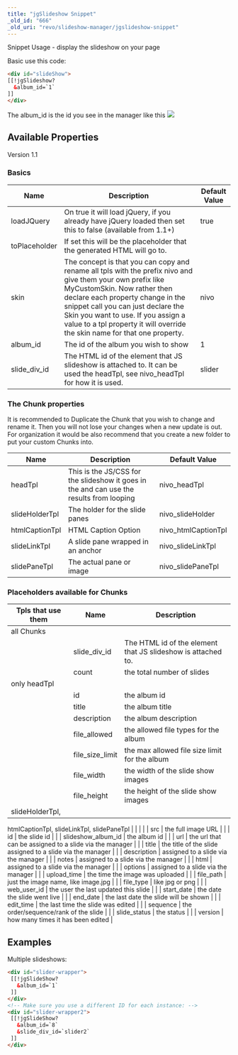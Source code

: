 ```yaml
---
title: "jgSlideshow Snippet"
_old_id: "666"
_old_uri: "revo/slideshow-manager/jgslideshow-snippet"
---
```


Snippet Usage - display the slideshow on your page

Basic use this code:

``` html
<div id="slideShow">
[[!jgSlideshow?
  &album_id=`1`
]]
</div>
```

The album\_id is the id you see in the manager like this 
![](/download/attachments/37683278/album_id.png?version=1&modificationDate=1325708634000)

## Available Properties

Version 1.1

### Basics

| Name           | Description                                                                                                                                                                                                                                                                                                                              | Default Value |
| -------------- | ---------------------------------------------------------------------------------------------------------------------------------------------------------------------------------------------------------------------------------------------------------------------------------------------------------------------------------------- | ------------- |
| loadJQuery     | On true it will load jQuery, if you already have jQuery loaded then set this to false (available from 1.1+)                                                                                                                                                                                                                              | true          |
| toPlaceholder  | If set this will be the placeholder that the generated HTML will go to.                                                                                                                                                                                                                                                                  |               |
| skin           | The concept is that you can copy and rename all tpls with the prefix nivo and give them your own prefix like MyCustomSkin. Now rather then declare each property change in the snippet call you can just declare the Skin you want to use. If you assign a value to a tpl property it will override the skin name for that one property. | nivo          |
| album\_id      | The id of the album you wish to show                                                                                                                                                                                                                                                                                                     | 1             |
| slide\_div\_id | The HTML id of the element that JS slideshow is attached to. It can be used the headTpl, see nivo\_headTpl for how it is used.                                                                                                                                                                                                           | slider        |

### The Chunk properties

It is recommended to Duplicate the Chunk that you wish to change and rename it. Then you will not lose your changes when a new update is out. For organization it would be also recommend that you create a new folder to put your custom Chunks into.

 | Name           | Description                                                                              | Default Value        |
 | -------------- | ---------------------------------------------------------------------------------------- | -------------------- |
 | headTpl        | This is the JS/CSS for the slideshow it goes in the and can use the results from looping | nivo\_headTpl        |
 | slideHolderTpl | The holder for the slide panes                                                           | nivo\_slideHolder    |
 | htmlCaptionTpl | HTML Caption Option                                                                      | nivo\_htmlCaptionTpl |
 | slideLinkTpl   | A slide pane wrapped in an anchor                                                        | nivo\_slideLinkTpl   |
 | slidePaneTpl   | The actual pane or image                                                                 | nivo\_slidePaneTpl   |

### Placeholders available for Chunks

| Tpls that use them | Name              | Description                                                  |
| ------------------ | ----------------- | ------------------------------------------------------------ |
| all Chunks         |                   |                                                              |
|                    | slide\_div\_id    | The HTML id of the element that JS slideshow is attached to. |
|                    | count             | the total number of slides                                   |
| only headTpl       |                   |                                                              |
|                    | id                | the album id                                                 |
|                    | title             | the album title                                              |
|                    | description       | the album description                                        |
|                    | file\_allowed     | the allowed file types for the album                         |
|                    | file\_size\_limit | the max allowed file size limit for the album                |
|                    | file\_width       | the width of the slide show images                           |
|                    | file\_height      | the height of the slide show images                          |
| slideHolderTpl,    |
 htmlCaptionTpl, 
 slideLinkTpl, 
 slidePaneTpl |  |  |
|  | src | the full image URL |
|  | id | the slide id |
|  | slideshow\_album\_id | the album id |
|  | url | the url that can be assigned to a slide via the manager |
|  | title | the title of the slide assigned to a slide via the manager |
|  | description | assigned to a slide via the manager |
|  | notes | assigned to a slide via the manager |
|  | html | assigned to a slide via the manager |
|  | options | assigned to a slide via the manager |
|  | upload\_time | the time the image was uploaded |
|  | file\_path | just the image name, like image.jpg |
|  | file\_type | like jpg or png |
|  | web\_user\_id | the user the last updated this slide |
|  | start\_date | the date the slide went live |
|  | end\_date | the last date the slide will be shown |
|  | edit\_time | the last time the slide was edited |
|  | sequence | the order/sequence/rank of the slide |
|  | slide\_status | the status |
|  | version | how many times it has been edited |

## Examples

Multiple slideshows:

``` html
<div id="slider-wrapper">
 [[!jgSlideShow?
   &album_id=`1`
 ]]
</div>
<!-- Make sure you use a different ID for each instance: -->
<div id="slider-wrapper2">
 [[!jgSlideShow?
   &album_id=`8`
   &slide_div_id=`slider2`
 ]]
</div>
```